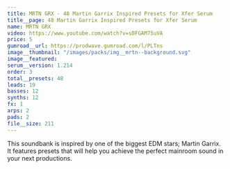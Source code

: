 ```yaml
---
title: MRTN GRX - 48 Martin Garrix Inspired Presets for Xfer Serum
title__page: 48 Martin Garrix Inspired Presets for Xfer Serum
name: MRTN GRX
video: https://www.youtube.com/watch?v=sDFGAM75uVA
price: 5
gumroad__url: https://prodwave.gumroad.com/l/PLTns
image__thumbnail: "/images/packs/img__mrtn--background.svg"
image__featured:
serum__version: 1.214
order: 3
total__presets: 48
leads: 19
basses: 12
synths: 12
fx: 1
arps: 2
pads: 2
file__size: 211
---
```


This soundbank is inspired by one of the biggest EDM stars; Martin Garrix. It features presets that will help you achieve the perfect mainroom sound in your next productions.
